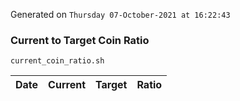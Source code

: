 Generated on `Thursday 07-October-2021 at 16:22:43`

### Current to Target Coin Ratio
`current_coin_ratio.sh`

Date|Current|Target|Ratio
---|---|---|---
